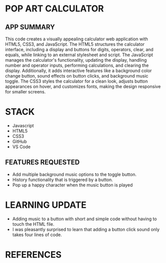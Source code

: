 # POP ART CALCULATOR

## APP SUMMARY

This code creates a visually appealing calculator web application with HTML5, CSS3, and JavaScript. The HTML5 structures the calculator interface, including a display and buttons for digits, operators, clear, and equals, while linking to an external stylesheet and script. The JavaScript manages the calculator's functionality, updating the display, handling number and operator inputs, performing calculations, and clearing the display. Additionally, it adds interactive features like a background color change button, sound effects on button clicks, and background music toggle. The CSS3 styles the calculator for a clean look, adjusts button appearances on hover, and customizes fonts, making the design responsive for smaller screens.

# STACK

- Javascript
- HTML5
- CSS3
- GitHub
- VS Code

## FEATURES REQUESTED

- Add multiple background music options to the toggle button.
- History functionality that is triggered by a button.
- Pop up a happy character when the music button is played

# LEARNING UPDATE

- Adding music to a button with short and simple code without having to touch the HTML file.
- I was pleasantly surprised to learn that adding a button click sound only takes four lines of code.

# REFERENCES
  
